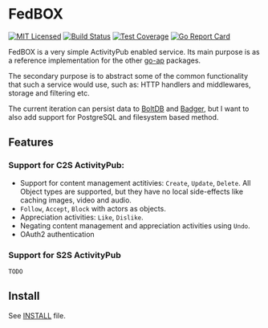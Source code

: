 # FedBOX

[![MIT Licensed](https://img.shields.io/github/license/go-ap/fedbox.svg)](https://raw.githubusercontent.com/go-ap/fedbox/master/LICENSE)
[![Build Status](https://builds.sr.ht/~mariusor/fedbox.svg)](https://builds.sr.ht/~mariusor/fedbox)
[![Test Coverage](https://img.shields.io/codecov/c/github/go-ap/fedbox.svg)](https://codecov.io/gh/go-ap/fedbox)
[![Go Report Card](https://goreportcard.com/badge/github.com/go-ap/fedbox)](https://goreportcard.com/report/github.com/go-ap/fedbox)

FedBOX is a very simple ActivityPub enabled service. Its main purpose is as a reference implementation for the other [go-ap](https://github.com/go-ap) packages.

The secondary purpose is to abstract some of the common functionality that such a service would use, such as: HTTP handlers and middlewares, storage and filtering etc.

The current iteration can persist data to [BoltDB](https://go.etcd.io/bbolt) and [Badger](https://github.com/dgraph-io/badger), but I want to also add support for PostgreSQL and filesystem based method.

## Features

### Support for C2S ActivityPub:

 * Support for content management actitivies: `Create`, `Update`, `Delete`.
 All Object types are supported, but they have no local side-effects like caching images, video and audio.
 * `Follow`, `Accept`, `Block` with actors as objects.
 * Appreciation activities: `Like`, `Dislike`.
 * Negating content management and appreciation activities using `Undo`.
 * OAuth2 authentication


### Support for S2S ActivityPub

`TODO`

## Install

See [INSTALL](./doc/INSTALL.md) file.
